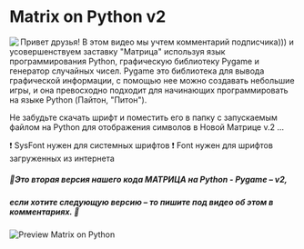 # Matrix on Python v2

<a href="https://youtu.be/gIOi0SO6UDI"><img align="left" src="http://img.youtube.com/vi/gIOi0SO6UDI/0.jpg"></a>


Привет друзья! В этом видео мы учтем комментарий подписчика))) и усовершенствуем заставку "Матрица" используя язык программирования Python, графическую библиотеку Pygame и генератор случайных чисел. Pygame это библиотека для вывода графической информации, с помощью нее можно создавать небольшие игры, и она превосходно подходит для начинающих программировать на языке Python (Пайтон, "Питон"). 

Не забудьте скачать шрифт и поместить его в папку с запускаемым файлом на Python для отображения символов в Новой Матрице v.2 …
 
❗️ SysFont нужен для системных шрифтов
❗️ Font нужен для шрифтов загруженных из интернета

##### 🌟Это вторая версия нашего кода МАТРИЦА на Python - Pygame – v2, 
##### если хотите следующую версию – то пишите под видео об этом в комментариях. 🌟

![Preview Matrix on Python](https://github.com/WISEPLAT/python-code/blob/master/python-matrix-v2/preview.gif)


